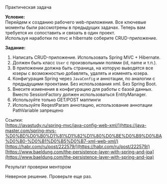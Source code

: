 Практическая задача

**Условие:**  
Перейдем к созданию рабочего web-приложения. Все ключевые моменты были рассмотрены в предыдущих задачах. Теперь вам требуется их сопоставить и связать в один проект.  
Используя наработки по mvc и hibernate соберите CRUD-приложение.

**Задание:**  
1. Написать CRUD-приложение. Использовать Spring MVC + Hibernate.  
2. Должен быть класс `User` с произвольными полями (id, name и т.п.).  
3. В приложении должна быть страница, на которую выводятся все юзеры с возможностью добавлять, удалять и изменять юзера.  
4. Конфигурация Spring через `JavaConfig` и аннотации, по аналогии с предыдущими проектами. Без использования xml. Без Spring Boot.  
5. Внесите изменения в конфигурацию для работы с базой данных. Вместо SessionFactory должен использоваться EntityManager.  
6. Используйте только GET/POST маппинги  
7. Используйте ReqestParam аннотацию, использование аннотации PathVariable запрещено

Ссылки:  
[https://javastudy.ru/spring-mvc/java-config-web-xml/](https://java-master.com/spring-mvs-%D0%BD%D0%B0%D1%81%D1%82%D1%80%D0%BE%D0%B9%D0%BA%D0%B0-%D0%B1%D0%B5%D0%B7-xml-web-xml/)  
[https://habr.com/ru/post/222579/](https://habr.com/ru/post/222579/)  
[https://www.baeldung.com/the-persistence-layer-with-spring-and-jpa](https://www.baeldung.com/the-persistence-layer-with-spring-and-jpa)

Результат проверки ментором

Неверное решение. Проверьте еще раз.
